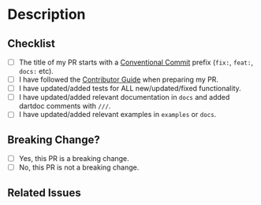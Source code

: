 # Description

<!--
Provide a description of what this PR is doing.
If you're modifying existing behavior, describe the existing behavior, how this PR is changing it,
and what motivated the change. If this is a breaking change, specify explicitly which APIs were
changed.
-->

## Checklist

<!--
Before you create this PR confirm that it meets all requirements listed below by checking the
relevant checkboxes with `[x]`. If some checkbox is not applicable, mark it as `[ ]`.
-->

- [ ] The title of my PR starts with a [Conventional Commit] prefix (`fix:`, `feat:`, `docs:` etc).
- [ ] I have followed the [Contributor Guide] when preparing my PR.
- [ ] I have updated/added tests for ALL new/updated/fixed functionality.
- [ ] I have updated/added relevant documentation in `docs` and added dartdoc comments with `///`.
- [ ] I have updated/added relevant examples in `examples` or `docs`.

## Breaking Change?

<!--
Would your PR require ChatView DB Connection users to update their apps following your change?

If yes, then the title of the PR should include "!" (for example, `feat!:`, `fix!:`). See
[Conventional Commit] for details. Also, for a breaking PR uncomment and fill in the "Migration
instructions" section below.

### Migration instructions

If the PR is breaking, uncomment this header and add instructions for how to migrate from the
currently released version to the new proposed way.
-->

- [ ] Yes, this PR is a breaking change.
- [ ] No, this PR is not a breaking change.

## Related Issues

<!--
Indicate which issues this PR resolves, if any. For example:
Closes #1234
!-->

<!-- Links -->

[Contributor Guide]: https://github.com/SimformSolutionsPvtLtd/chatview_connect/blob/master/CONTRIBUTING.md

[Conventional Commit]: https://www.conventionalcommits.org
